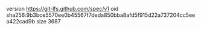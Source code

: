 version https://git-lfs.github.com/spec/v1
oid sha256:9b3bce5570ee0b45567f7deda850bba8afd5f915d22a737204cc5eea422cad9b
size 3687
